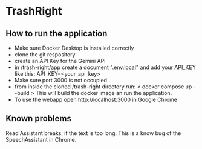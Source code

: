 # TrashRight
## How to run the application
- Make sure Docker Desktop is installed correctly
- clone the git respository
- create an API Key for the Gemini API
- in /trash-right/app create a document ".env.local" and add your API_KEY like this:
    API_KEY=<your_api_key>
- Make sure port 3000 is not occupied
- from inside the cloned /trash-right directory run:
< docker compose up --build >
This will build the docker image an run the application.
- To use the webapp open http://localhost:3000 in Google Chrome
## Known problems
Read Assistant breaks, if the text is too long. This is a know bug of the SpeechAssistant in Chrome.
